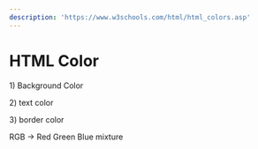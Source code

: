 ```yaml
---
description: 'https://www.w3schools.com/html/html_colors.asp'
---
```


# HTML Color

1\) Background Color

2\) text color

3\) border color 



RGB -&gt; Red Green Blue mixture 

